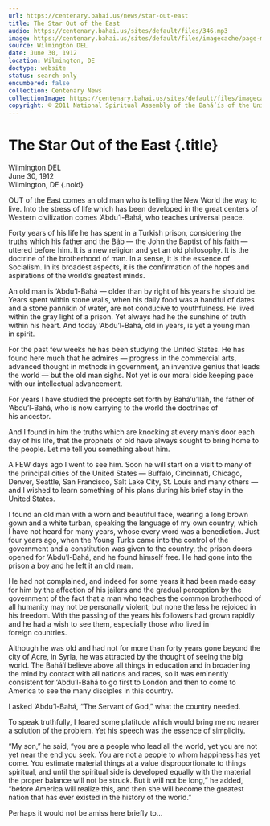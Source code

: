 ```yaml
---
url: https://centenary.bahai.us/news/star-out-east
title: The Star Out of the East
audio: https://centenary.bahai.us/sites/default/files/346.mp3
image: https://centenary.bahai.us/sites/default/files/imagecache/page-main-image/images/press_clippings/06-30-1912%20Wilmington%20DEL%20The%20Star%20Out%20of%20the%20East.png
source: Wilmington DEL
date: June 30, 1912
location: Wilmington, DE
doctype: website
status: search-only
encumbered: false
collection: Centenary News
collectionImage: https://centenary.bahai.us/sites/default/files/imagecache/theme-image/main_image/abdulbaha-overview-small_0.jpg
copyright: © 2011 National Spiritual Assembly of the Bahá’ís of the United States
---
```



# The Star Out of the East {.title}

Wilmington DEL  
June 30, 1912  
Wilmington, DE
{.noid}  



OUT of the East comes an old man who is telling the New World the way to live. Into the stress of life which has been developed in the great centers of Western civilization comes ‘Abdu’l-Bahá, who teaches universal peace.

Forty years of his life he has spent in a Turkish prison, considering the truths which his father and the Báb — the John the Baptist of his faith — uttered before him. It is a new religion and yet an old philosophy. It is the doctrine of the brotherhood of man. In a sense, it is the essence of Socialism. In its broadest aspects, it is the confirmation of the hopes and aspirations of the world’s greatest minds.

An old man is ‘Abdu’l-Bahá — older than by right of his years he should be. Years spent within stone walls, when his daily food was a handful of dates and a stone pannikin of water, are not conducive to youthfulness. He lived within the gray light of a prison. Yet always had he the sunshine of truth within his heart. And today ‘Abdu’l-Bahá, old in years, is yet a young man in spirit.

For the past few weeks he has been studying the United States. He has found here much that he admires — progress in the commercial arts, advanced thought in methods in government, an inventive genius that leads the world — but the old man sighs. Not yet is our moral side keeping pace with our intellectual advancement.

For years I have studied the precepts set forth by Bahá’u’lláh, the father of ‘Abdu’l-Bahá, who is now carrying to the world the doctrines of his ancestor.

And I found in him the truths which are knocking at every man’s door each day of his life, that the prophets of old have always sought to bring home to the people. Let me tell you something about him.

A FEW days ago I went to see him. Soon he will start on a visit to many of the principal cities of the United States — Buffalo, Cincinnati, Chicago, Denver, Seattle, San Francisco, Salt Lake City, St. Louis and many others — and I wished to learn something of his plans during his brief stay in the United States.

I found an old man with a worn and beautiful face, wearing a long brown gown and a white turban, speaking the language of my own country, which I have not heard for many years, whose every word was a benediction. Just four years ago, when the Young Turks came into the control of the government and a constitution was given to the country, the prison doors opened for ‘Abdu’l-Bahá, and he found himself free. He had gone into the prison a boy and he left it an old man.

He had not complained, and indeed for some years it had been made easy for him by the affection of his jailers and the gradual perception by the government of the fact that a man who teaches the common brotherhood of all humanity may not be personally violent; but none the less he rejoiced in his freedom. With the passing of the years his followers had grown rapidly and he had a wish to see them, especially those who lived in foreign countries.

Although he was old and had not for more than forty years gone beyond the city of Acre, in Syria, he was attracted by the thought of seeing the big world. The Bahá’í believe above all things in education and in broadening the mind by contact with all nations and races, so it was eminently consistent for ‘Abdu’l-Bahá to go first to London and then to come to America to see the many disciples in this country.

I asked ‘Abdu’l-Bahá, “The Servant of God,” what the country needed.

To speak truthfully, I feared some platitude which would bring me no nearer a solution of the problem. Yet his speech was the essence of simplicity.

“My son,” he said, “you are a people who lead all the world, yet you are not yet near the end you seek. You are not a people to whom happiness has yet come. You estimate material things at a value disproportionate to things spiritual, and until the spiritual side is developed equally with the material the proper balance will not be struck. But it will not be long,” he added, “before America will realize this, and then she will become the greatest nation that has ever existed in the history of the world.”

Perhaps it would not be amiss here briefly to…